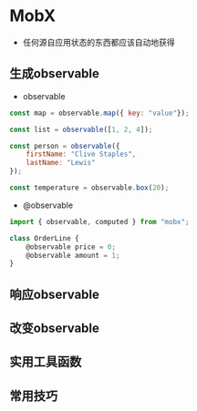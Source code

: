 # MobX

- 任何源自应用状态的东西都应该自动地获得

## 生成observable

- observable
```js
const map = observable.map({ key: "value"});

const list = observable([1, 2, 4]);

const person = observable({
    firstName: "Clive Staples",
    lastName: "Lewis"
});

const temperature = observable.box(20);
```
- @observable
```js
import { observable, computed } from "mobx";

class OrderLine {
    @observable price = 0;
    @observable amount = 1;
}
```

## 响应observable

## 改变observable

## 实用工具函数

## 常用技巧
